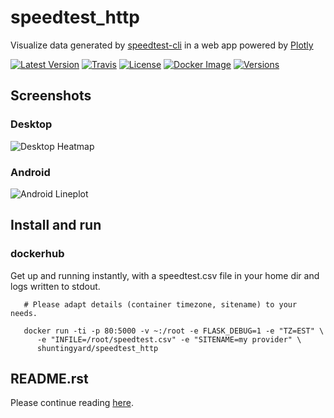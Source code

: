 # speedtest_http

Visualize data generated by
[speedtest-cli](https://github.com/sivel/speedtest-cli) in a web app
powered by [Plotly](https://plot.ly/python/)


[![Latest Version](https://img.shields.io/pypi/v/speedtest-http.svg)](https://pypi.python.org/pypi/speedtest-http/)
[![Travis](https://img.shields.io/travis/shuntingyard/speedtest-http.svg)](https://travis-ci.com/shuntingyard/speedtest_http)
[![License](https://img.shields.io/pypi/l/speedtest-http.svg)](http://github.com/shuntingyard/speedtest_http/blob/master/LICENSE.txt)
[![Docker Image](https://img.shields.io/docker/cloud/build/shuntingyard/speedtest_http.svg)](https://cloud.docker.com/repository/docker/shuntingyard/speedtest_http/builds)
[![Versions](https://img.shields.io/pypi/pyversions/speedtest-http.svg)](https://pypi.python.org/pypi/speedtest-http/)

## Screenshots

### Desktop

![Desktop Heatmap](https://raw.githubusercontent.com/shuntingyard/speedtest_http/master/static/Heatmap30.png)

### Android

![Android Lineplot](https://raw.githubusercontent.com/shuntingyard/speedtest_http/master/static/LineplotTodayAndroid.png)

## Install and run

### dockerhub

Get up and running instantly, with a speedtest.csv file in your home dir and
logs written to stdout.

```
   # Please adapt details (container timezone, sitename) to your needs.

   docker run -ti -p 80:5000 -v ~:/root -e FLASK_DEBUG=1 -e "TZ=EST" \
      -e "INFILE=/root/speedtest.csv" -e "SITENAME=my provider" \
      shuntingyard/speedtest_http
```

## README.rst

Please continue reading [here](https://pypi.org/project/speedtest-http/).
